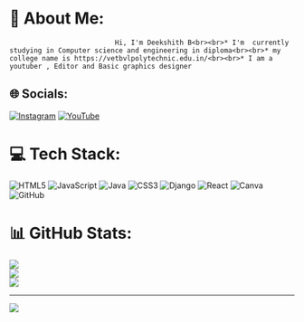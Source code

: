 # 💫 About Me:
                              Hi, I'm Deekshith B<br><br>* I'm  currently studying in Computer science and engineering in diploma<br><br>* my college name is https://vetbvlpolytechnic.edu.in/<br><br>* I am a youtuber , Editor and Basic graphics designer


## 🌐 Socials:
[![Instagram](https://img.shields.io/badge/Instagram-%23E4405F.svg?logo=Instagram&logoColor=white)](https://instagram.com/deekshithsurya36) [![YouTube](https://img.shields.io/badge/YouTube-%23FF0000.svg?logo=YouTube&logoColor=white)](https://youtube.com/@http://www.youtube.com/@MDSgroup-) 

# 💻 Tech Stack:
![HTML5](https://img.shields.io/badge/html5-%23E34F26.svg?style=plastic&logo=html5&logoColor=white) ![JavaScript](https://img.shields.io/badge/javascript-%23323330.svg?style=plastic&logo=javascript&logoColor=%23F7DF1E) ![Java](https://img.shields.io/badge/java-%23ED8B00.svg?style=plastic&logo=openjdk&logoColor=white) ![CSS3](https://img.shields.io/badge/css3-%231572B6.svg?style=plastic&logo=css3&logoColor=white) ![Django](https://img.shields.io/badge/django-%23092E20.svg?style=plastic&logo=django&logoColor=white) ![React](https://img.shields.io/badge/react-%2320232a.svg?style=plastic&logo=react&logoColor=%2361DAFB) ![Canva](https://img.shields.io/badge/Canva-%2300C4CC.svg?style=plastic&logo=Canva&logoColor=white) ![GitHub](https://img.shields.io/badge/github-%23121011.svg?style=plastic&logo=github&logoColor=white)
# 📊 GitHub Stats:
![](https://github-readme-stats.vercel.app/api?username=deekshithikify&theme=default_repocard&hide_border=false&include_all_commits=false&count_private=false)<br/>
![](https://github-readme-streak-stats.herokuapp.com/?user=deekshithikify&theme=default_repocard&hide_border=false)<br/>
![](https://github-readme-stats.vercel.app/api/top-langs/?username=deekshithikify&theme=default_repocard&hide_border=false&include_all_commits=false&count_private=false&layout=compact)

---
[![](https://visitcount.itsvg.in/api?id=deekshithikify&icon=1&color=3)](https://visitcount.itsvg.in)

<!-- Proudly created with GPRM ( https://gprm.itsvg.in ) -->

